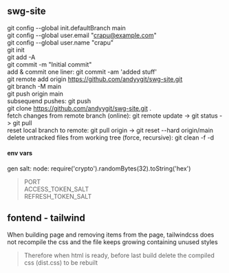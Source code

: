 ## swg-site

git config --global init.defaultBranch main  
git config --global user.email "crapu@example.com"  
git config --global user.name "crapu"  
git init  
git add -A  
git commit -m "Initial commit"  
add & commit one liner: git commit -am 'added stuff'  
git remote add origin https://github.com/andyygit/swg-site.git  
git branch -M main  
git push origin main  
subsequend pushes: git push  
git clone https://github.com/andyygit/swg-site.git .  
fetch changes from remote branch (online): git remote update -> git status -> git pull  
reset local branch to remote: git pull origin -> git reset --hard origin/main  
delete untracked files from working tree (force, recursive): git clean -f -d

#### env vars

gen salt: node: require('crypto').randomBytes(32).toString('hex')

> PORT  
> ACCESS_TOKEN_SALT  
> REFRESH_TOKEN_SALT

## fontend - tailwind

When building page and removing items from the page, tailwindcss does not recompile the css and the file keeps growing containing unused styles

> Therefore when html is ready, before last build delete the compiled css (dist.css) to be rebuilt
